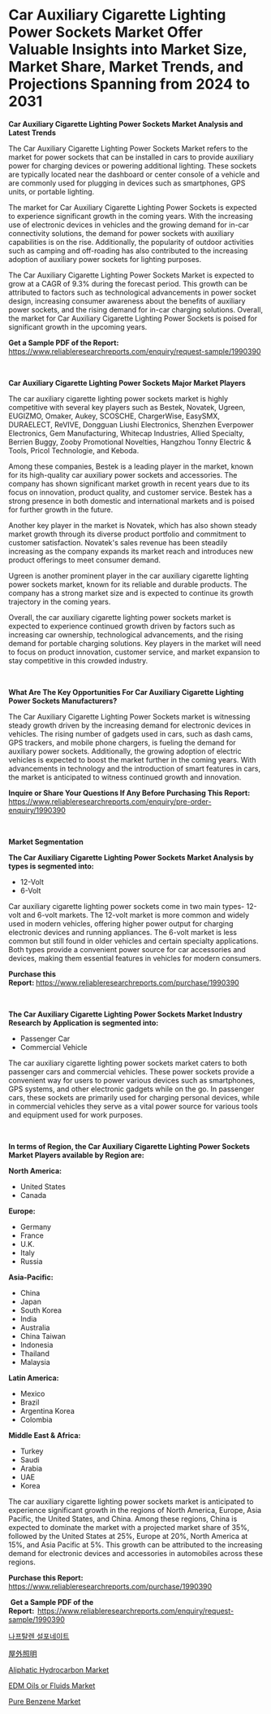 <p><h1>Car Auxiliary Cigarette Lighting Power Sockets Market Offer Valuable Insights into Market Size, Market Share, Market Trends, and Projections Spanning from 2024 to 2031</h1></p><p><strong>Car Auxiliary Cigarette Lighting Power Sockets Market Analysis and Latest Trends</strong></p>
<p><p>The Car Auxiliary Cigarette Lighting Power Sockets Market refers to the market for power sockets that can be installed in cars to provide auxiliary power for charging devices or powering additional lighting. These sockets are typically located near the dashboard or center console of a vehicle and are commonly used for plugging in devices such as smartphones, GPS units, or portable lighting.</p><p>The market for Car Auxiliary Cigarette Lighting Power Sockets is expected to experience significant growth in the coming years. With the increasing use of electronic devices in vehicles and the growing demand for in-car connectivity solutions, the demand for power sockets with auxiliary capabilities is on the rise. Additionally, the popularity of outdoor activities such as camping and off-roading has also contributed to the increasing adoption of auxiliary power sockets for lighting purposes.</p><p>The Car Auxiliary Cigarette Lighting Power Sockets Market is expected to grow at a CAGR of 9.3% during the forecast period. This growth can be attributed to factors such as technological advancements in power socket design, increasing consumer awareness about the benefits of auxiliary power sockets, and the rising demand for in-car charging solutions. Overall, the market for Car Auxiliary Cigarette Lighting Power Sockets is poised for significant growth in the upcoming years.</p></p>
<p><strong>Get a Sample PDF of the Report:&nbsp;</strong> <a href="https://www.reliableresearchreports.com/enquiry/request-sample/1990390">https://www.reliableresearchreports.com/enquiry/request-sample/1990390</a></p>
<p>&nbsp;</p>
<p><strong>Car Auxiliary Cigarette Lighting Power Sockets Major Market Players</strong></p>
<p><p>The car auxiliary cigarette lighting power sockets market is highly competitive with several key players such as Bestek, Novatek, Ugreen, EUGIZMO, Omaker, Aukey, SCOSCHE, ChargerWise, EasySMX, DURAELECT, ReVIVE, Dongguan Liushi Electronics, Shenzhen Everpower Electronics, Gem Manufacturing, Whitecap Industries, Allied Specialty, Berrien Buggy, Zooby Promotional Novelties, Hangzhou Tonny Electric & Tools, Pricol Technologie, and Keboda.</p><p>Among these companies, Bestek is a leading player in the market, known for its high-quality car auxiliary power sockets and accessories. The company has shown significant market growth in recent years due to its focus on innovation, product quality, and customer service. Bestek has a strong presence in both domestic and international markets and is poised for further growth in the future.</p><p>Another key player in the market is Novatek, which has also shown steady market growth through its diverse product portfolio and commitment to customer satisfaction. Novatek's sales revenue has been steadily increasing as the company expands its market reach and introduces new product offerings to meet consumer demand.</p><p>Ugreen is another prominent player in the car auxiliary cigarette lighting power sockets market, known for its reliable and durable products. The company has a strong market size and is expected to continue its growth trajectory in the coming years.</p><p>Overall, the car auxiliary cigarette lighting power sockets market is expected to experience continued growth driven by factors such as increasing car ownership, technological advancements, and the rising demand for portable charging solutions. Key players in the market will need to focus on product innovation, customer service, and market expansion to stay competitive in this crowded industry.</p></p>
<p>&nbsp;</p>
<p><strong>What Are The Key Opportunities For Car Auxiliary Cigarette Lighting Power Sockets Manufacturers?</strong></p>
<p><p>The Car Auxiliary Cigarette Lighting Power Sockets market is witnessing steady growth driven by the increasing demand for electronic devices in vehicles. The rising number of gadgets used in cars, such as dash cams, GPS trackers, and mobile phone chargers, is fueling the demand for auxiliary power sockets. Additionally, the growing adoption of electric vehicles is expected to boost the market further in the coming years. With advancements in technology and the introduction of smart features in cars, the market is anticipated to witness continued growth and innovation.</p></p>
<p><strong>Inquire or Share Your Questions If Any Before Purchasing This Report:</strong> <a href="https://www.reliableresearchreports.com/enquiry/pre-order-enquiry/1990390">https://www.reliableresearchreports.com/enquiry/pre-order-enquiry/1990390</a></p>
<p>&nbsp;</p>
<p><strong>Market Segmentation</strong></p>
<p><strong>The Car Auxiliary Cigarette Lighting Power Sockets Market Analysis by types is segmented into:</strong></p>
<p><ul><li>12-Volt</li><li>6-Volt</li></ul></p>
<p><p>Car auxiliary cigarette lighting power sockets come in two main types- 12-volt and 6-volt markets. The 12-volt market is more common and widely used in modern vehicles, offering higher power output for charging electronic devices and running appliances. The 6-volt market is less common but still found in older vehicles and certain specialty applications. Both types provide a convenient power source for car accessories and devices, making them essential features in vehicles for modern consumers.</p></p>
<p><strong>Purchase this Report:&nbsp;</strong><a href="https://www.reliableresearchreports.com/purchase/1990390">https://www.reliableresearchreports.com/purchase/1990390</a></p>
<p>&nbsp;</p>
<p><strong>The Car Auxiliary Cigarette Lighting Power Sockets Market Industry Research by Application is segmented into:</strong></p>
<p><ul><li>Passenger Car</li><li>Commercial Vehicle</li></ul></p>
<p><p>The car auxiliary cigarette lighting power sockets market caters to both passenger cars and commercial vehicles. These power sockets provide a convenient way for users to power various devices such as smartphones, GPS systems, and other electronic gadgets while on the go. In passenger cars, these sockets are primarily used for charging personal devices, while in commercial vehicles they serve as a vital power source for various tools and equipment used for work purposes.</p></p>
<p>&nbsp;</p>
<p><strong>In terms of Region, the Car Auxiliary Cigarette Lighting Power Sockets Market Players available by Region are:</strong></p>
<p>
    <p> <strong> North America: </strong>
        <ul>
            <li>United States</li>
            <li>Canada</li>
        </ul>
        </p> 
    <p> <strong> Europe: </strong>
        <ul>
            <li>Germany</li>
            <li>France</li>
            <li>U.K.</li>
            <li>Italy</li>
            <li>Russia</li>
        </ul>
        </p> 
    <p> <strong> Asia-Pacific: </strong>
        <ul>
            <li>China</li>
            <li>Japan</li>
            <li>South Korea</li>
            <li>India</li>
            <li>Australia</li>
            <li>China Taiwan</li>
            <li>Indonesia</li>
            <li>Thailand</li>
            <li>Malaysia</li>
        </ul>
        </p> 
    <p> <strong> Latin America: </strong>
        <ul>
            <li>Mexico</li>
            <li>Brazil</li>
            <li>Argentina Korea</li>
            <li>Colombia</li>
        </ul>
        </p> 
    <p> <strong> Middle East & Africa: </strong>
        <ul>
            <li>Turkey</li>
            <li>Saudi</li>
            <li>Arabia</li>
            <li>UAE</li>
            <li>Korea</li>
        </ul>
    </p>
    </p>
<p><p>The car auxiliary cigarette lighting power sockets market is anticipated to experience significant growth in the regions of North America, Europe, Asia Pacific, the United States, and China. Among these regions, China is expected to dominate the market with a projected market share of 35%, followed by the United States at 25%, Europe at 20%, North America at 15%, and Asia Pacific at 5%. This growth can be attributed to the increasing demand for electronic devices and accessories in automobiles across these regions.</p></p>
<p><strong>Purchase this Report: </strong><a href="https://www.reliableresearchreports.com/purchase/1990390">https://www.reliableresearchreports.com/purchase/1990390</a></p>
<p>&nbsp;<strong>Get a Sample PDF of the Report:&nbsp;&nbsp;</strong><a href="https://www.reliableresearchreports.com/enquiry/request-sample/1990390">https://www.reliableresearchreports.com/enquiry/request-sample/1990390</a></p>
<p><strong></strong></p>
<p><p><a href="https://github.com/bunxhcci35271755/Market-Research-Report-List-1/blob/main/2305345189130.md">나프탈렌 설포네이트</a></p><p><a href="https://github.com/hwbcz413288296/Market-Research-Report-List-1/blob/main/9857419189226.md">屋外照明</a></p><p><a href="https://view.publitas.com/reportprime-1/aliphatic-hydrocarbon-market-size-growth-and-forecast-from-2023-2030/">Aliphatic Hydrocarbon Market</a></p><p><a href="https://summer-dogwood-3e9.notion.site/EDM-Oils-or-Fluids-Market-Size-Growth-and-Forecast-from-2024-2031-98dd8cdb6d634438b72df20dec951ad9">EDM Oils or Fluids Market</a></p><p><a href="https://issuu.com/reportprime-2/docs/pure-benzene-market-size-2030.pptx">Pure Benzene Market</a></p></p>
